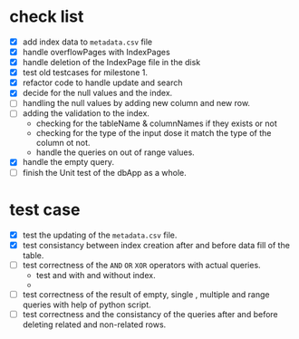 # check list
- [X] add index data to `metadata.csv` file
- [X] handle overflowPages with IndexPages
- [X] handle deletion of the IndexPage file in the disk
- [X] test old testcases for milestone 1.
- [X] refactor code to handle update and search
- [X] decide for the null values and the index.
- [ ] handling the null values by adding new column and new row.
- [ ] adding the validation to the index.
    - checking for the tableName & columnNames if they exists or not
    - checking for the type of the input dose it match the type of the column ot not.
    - handle the queries on out of range values.
- [X] handle the empty query.
- [ ] finish the Unit test of the dbApp as a whole.

# test case
- [X] test the updating of the `metadata.csv` file.
- [X] test consistancy between index creation after and before data fill of the table.
- [ ] test correctness of the `AND` `OR` `XOR` operators with actual queries.
    - test and with and without index.
    - 
- [ ] test correctness of the result of empty, single , multiple and range queries with help of python script.
- [ ] test correctness and the consistancy of the queries after and before deleting related and non-related rows.

